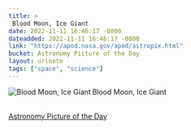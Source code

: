 ```yaml
---
title: > 
 Blood Moon, Ice Giant
date: 2022-11-11 16:46:17 -0800
dateadded: 2022-11-11 16:46:17 -0800
link: "https://apod.nasa.gov/apod/astropix.html"
bucket: Astronomy Picture of the Day
layout: urlnote
tags: ["space", "science"]
--- 
```

<p><a href="https://apod.nasa.gov/apod/astropix.html"><img src="https://apod.nasa.gov/apod/calendar/S_221111.jpg" align="left" alt="Blood Moon, Ice Giant" border="0" /></a> Blood Moon, Ice Giant</p><br clear="all"/>
 <!-- end excerpt --> 
<div class='bucket'><a class='internal-link' href='/buckets/astronomy-picture-of-the-day'>Astronomy Picture of the Day</a></div> 
